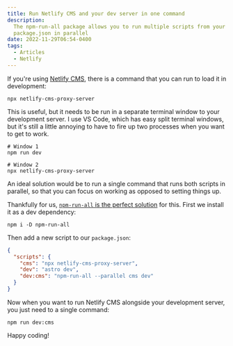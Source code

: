 ```yaml
---
title: Run Netlify CMS and your dev server in one command
description:
  The npm-run-all package allows you to run multiple scripts from your
  package.json in parallel
date: 2022-11-29T06:54-0400
tags:
  - Articles
  - Netlify
---
```


If you're using [Netlify CMS](https://netlifycms.org), there is a command that
you can run to load it in development:

```shell
npx netlify-cms-proxy-server
```

This is useful, but it needs to be run in a separate terminal window to your
development server. I use VS Code, which has easy split terminal windows, but
it's still a little annoying to have to fire up two processes when you want to
get to work.

```shell
# Window 1
npm run dev
```

```shell
# Window 2
npx netlify-cms-proxy-server
```

An ideal solution would be to run a single command that runs both scripts in
parallel, so that you can focus on working as opposed to setting things up.

Thankfully for us,
[`npm-run-all` is the perfect solution](https://npm.im/npm-run-all) for this.
First we install it as a dev dependency:

```shell
npm i -D npm-run-all
```

Then add a new script to our `package.json`:

```json
{
  "scripts": {
    "cms": "npx netlify-cms-proxy-server",
    "dev": "astro dev",
    "dev:cms": "npm-run-all --parallel cms dev"
  }
}
```

Now when you want to run Netlify CMS alongside your development server, you just
need to a single command:

```shell
npm run dev:cms
```

Happy coding!
